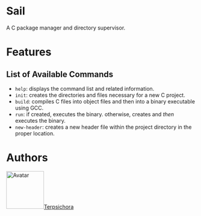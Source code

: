 # Sail
A C package manager and directory supervisor.

# Features
## List of Available Commands
* `help`: displays the command list and related information.
* `init`: creates the directories and files necessary for a new C project.
* `build`: compiles C files into object files and then into a binary executable using GCC.
* `run`: if created, executes the binary. otherwise, creates and *then* executes the binary.
* `new-header`: creates a new header file within the project directory in the proper location.

# Authors
<img src="https://avatars.githubusercontent.com/u/63125641?v=4" width="100px" alt="Avatar" border-radius="50%">[Terpsichora](https://github.com/terpsichora45/)
